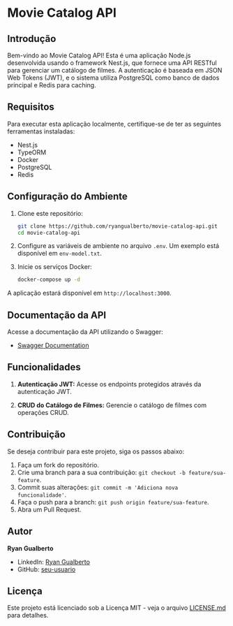 # Movie Catalog API

## Introdução

Bem-vindo ao Movie Catalog API! Esta é uma aplicação Node.js desenvolvida usando o framework Nest.js, que fornece uma API RESTful para gerenciar um catálogo de filmes. A autenticação é baseada em JSON Web Tokens (JWT), e o sistema utiliza PostgreSQL como banco de dados principal e Redis para caching.

## Requisitos

Para executar esta aplicação localmente, certifique-se de ter as seguintes ferramentas instaladas:

- Nest.js
- TypeORM
- Docker
- PostgreSQL
- Redis

## Configuração do Ambiente

1. Clone este repositório:

   ```bash
   git clone https://github.com/ryangualberto/movie-catalog-api.git
   cd movie-catalog-api
   ```

3. Configure as variáveis de ambiente no arquivo `.env`. Um exemplo está disponível em `env-model.txt`.

4. Inicie os serviços Docker:

   ```bash
   docker-compose up -d
   ```

A aplicação estará disponível em `http://localhost:3000`.

## Documentação da API

Acesse a documentação da API utilizando o Swagger:

- [Swagger Documentation](http://54.90.209.69:3000/api)

## Funcionalidades

1. **Autenticação JWT:** Acesse os endpoints protegidos através da autenticação JWT.

2. **CRUD do Catálogo de Filmes:** Gerencie o catálogo de filmes com operações CRUD.

## Contribuição

Se deseja contribuir para este projeto, siga os passos abaixo:

1. Faça um fork do repositório.
2. Crie uma branch para a sua contribuição: `git checkout -b feature/sua-feature`.
3. Commit suas alterações: `git commit -m 'Adiciona nova funcionalidade'`.
4. Faça o push para a branch: `git push origin feature/sua-feature`.
5. Abra um Pull Request.

## Autor

**Ryan Gualberto**
- LinkedIn: [Ryan Gualberto](https://www.linkedin.com/in/ryan-gualberto)
- GitHub: [seu-usuario](https://github.com/ryangualberto)

## Licença

Este projeto está licenciado sob a Licença MIT - veja o arquivo [LICENSE.md](LICENSE.md) para detalhes.